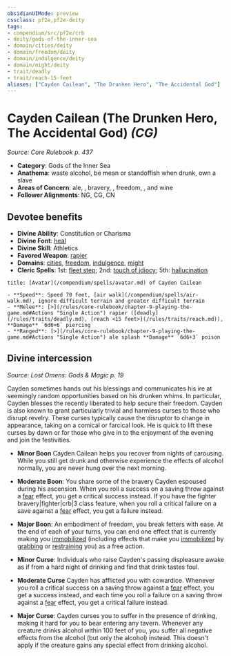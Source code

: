 ```yaml
---
obsidianUIMode: preview
cssclass: pf2e,pf2e-deity
tags:
- compendium/src/pf2e/crb
- deity/gods-of-the-inner-sea
- domain/cities/deity
- domain/freedom/deity
- domain/indulgence/deity
- domain/might/deity
- trait/deadly
- trait/reach-15-feet
aliases: ["Cayden Cailean", "The Drunken Hero", "The Accidental God"]
---
```

# Cayden Cailean (The Drunken Hero, The Accidental God) *(CG)*  
*Source: Core Rulebook p. 437*  

- **Category**: Gods of the Inner Sea
- **Anathema**: waste alcohol, be mean or standoffish when drunk, own a slave
- **Areas of Concern**: ale, , bravery, , freedom, , and wine
- **Follower Alignments**: NG, CG, CN

## Devotee benefits

- **Divine Ability**: Constitution or Charisma
- **Divine Font**: [heal](/compendium/spells/heal.md)
- **Divine Skill**: Athletics
- **Favored Weapon**: [rapier](/compendium/equipment/items/rapier.md)
- **Domains**: [cities](/compendium/setting/domains.md#Cities), [freedom](/compendium/setting/domains.md#Freedom), [indulgence](/compendium/setting/domains.md#Indulgence), [might](/compendium/setting/domains.md#Might)
- **Cleric Spells**: 1st: [fleet step](/compendium/spells/fleet-step.md); 2nd: [touch of idiocy](/compendium/spells/touch-of-idiocy.md); 5th: [hallucination](/compendium/spells/hallucination.md)

```ad-embed-avatar
title: [Avatar](/compendium/spells/avatar.md) of Cayden Cailean

- **Speed**: Speed 70 feet, [air walk](/compendium/spells/air-walk.md), ignore difficult terrain and greater difficult terrain
- **Melee**: [>](/rules/core-rulebook/chapter-9-playing-the-game.md#Actions "Single Action") rapier ([deadly](/rules/traits/deadly.md), [reach <15 feet>](/rules/traits/reach.md)), **Damage** `6d6+6` piercing
- **Ranged**: [>](/rules/core-rulebook/chapter-9-playing-the-game.md#Actions "Single Action") ale splash **Damage** `6d6+3` poison
```

## Divine intercession
*Source: Lost Omens: Gods & Magic p. 19*

Cayden sometimes hands out his blessings and communicates his ire at seemingly random opportunities based on his drunken whims. In particular, Cayden blesses the recently liberated to help secure their freedom. Cayden is also known to grant particularly trivial and harmless curses to those who disrupt revelry. These curses typically cause the disruptor to change in appearance, taking on a comical or farcical look. He is quick to lift these curses by dawn or for those who give in to the enjoyment of the evening and join the festivities.

- **Minor Boon** Cayden Cailean helps you recover from nights of carousing. While you still get drunk and otherwise experience the effects of alcohol normally, you are never hung over the next morning.
- **Moderate Boon**: You share some of the bravery Cayden espoused during his ascension. When you roll a success on a saving throw against a [fear](/rules/traits/fear.md) effect, you get a critical success instead. If you have the fighter bravery|fighter|crb|3 class feature, when you roll a critical failure on a save against a [fear](/rules/traits/fear.md) effect, you get a failure instead.
- **Major Boon**: An embodiment of freedom, you break fetters with ease. At the end of each of your turns, you can end one effect that is currently making you [immobilized](/rules/conditions.md#Immobilized) (including effects that make you [immobilized](/rules/conditions.md#Immobilized) by [grabbing](/rules/conditions.md#Grabbed) or [restraining](/rules/conditions.md#Restrained) you) as a free action.

- **Minor Curse**: Individuals who raise Cayden's passing displeasure awake as if from a hard night of drinking and find that drink tastes foul.
- **Moderate Curse** Cayden has afflicted you with cowardice. Whenever you roll a critical success on a saving throw against a [fear](/rules/traits/fear.md) effect, you get a success instead, and each time you roll a failure on a saving throw against a [fear](/rules/traits/fear.md) effect, you get a critical failure instead.
- **Major Curse**: Cayden curses you to suffer in the presence of drinking, making it hard for you to bear entering any tavern. Whenever any creature drinks alcohol within 100 feet of you, you suffer all negative effects from the alcohol (but only the alcohol) instead. This doesn't apply if the creature gains any special effect from drinking alcohol.